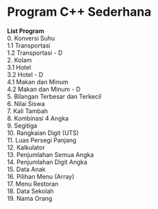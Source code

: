 # Program C++ Sederhana
**List Program** <br>
0. Konversi Suhu <br>
1.1 Transportasi <br>
1.2 Transportasi - D <br>
2. Kolam <br>
3.1 Hotel <br>
3.2 Hotel - D <br>
4.1 Makan dan Minum <br>
4.2 Makan dan Minum - D <br>
5. Bilangan Terbesar dan Terkecil <br>
6. Nilai Siswa <br>
7. Kali Tambah <br>
8. Kombinasi 4 Angka <br>
9. Segitiga <br>
10. Rangkaian Digit (UTS) <br>
11. Luas Persegi Panjang <br>
12. Kalkulator <br>
13. Penjumlahan Semua Angka <br>
14. Penjumlahan Digit Angka <br>
15. Data Anak <br>
16. Pilihan Menu (Array) <br>
17. Menu Restoran <br>
18. Data Sekolah <br>
19. Nama Orang <br>


